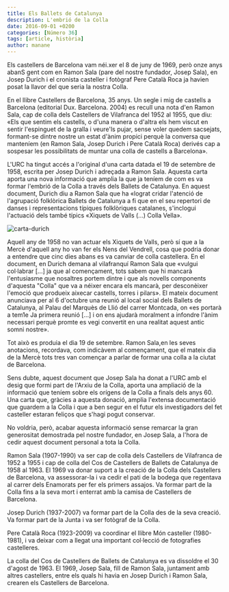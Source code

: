 ```yaml
---
title: Els Ballets de Catalunya
description: L'embrió de la Colla
date: 2016-09-01 +0200
categories: [Número 36]
tags: [article, història]
author: manane
---
```

Els castellers de Barcelona vam néi.xer el 8 de juny de 1969, però onze anys abanS gent com en Ramon Sala (pare del nostre fundador, Josep Sala), en Josep Durich i el cronista casteller i fotògraf Pere Català Roca ja havien posat la llavor del que seria la nostra Colla.

En el llibre Castellers de Barcelona, 35 anys. Un segle i mig de castells a Barcelona (editorial Dux. Barcelona. 2004) es recull una nota d'en Ramon Sala, cap de colla dels Castellers de Vilafranca del 1952 al 1955, que diu: «Els que sentim els castells, o d'una manera o d'altra els hem viscut en sentir l'espinguet de la gralla i veure'ls pujar, sense voler quedem sacsejats, formant-se dintre nostre un estat d'ànim propici perquè la conversa que manteníem (en Ramon Sala, Josep Durich i Pere Català Roca) derivés cap a sospesar les possibilitats de muntar una colla de castells a Barcelona».

L'URC ha tingut accés a l'original d'una carta datada el 19 de setembre de 1958, escrita per Josep Durich i adreçada a Ramon Sala. Aquesta carta aporta una nova informació que amplia la que ja teníem de com es va formar l'embrió de la Colla a través dels Ballets de Catalunya. En aquest document, Durich diu a Ramon Sala que ha «lograt cridar l'atenció de l'agrupació folklòrica Ballets de Catalunya a fi que en el seu repertori de danses i representacions típiques folklòriques catalanes, s'inclogui l'actuació dels també
típics «Xiquets de Valls (...) Colla Vella».

![carta-durich](http://urc.castellers.barcelona/assets/images/Carta-durich.png)

Aquell any de 1958 no van actuar els Xiquets de Valls, però sí que a la Mercè d'aquell any ho van fer els Nens del Vendrell, cosa que podria donar a entendre que cinc dies abans es va canviar de colla castellera. En el document, en Durich demana al vilafranquí Ramon Sala que «vulgui col·labrar [...] ja que al començament, tots sabem que hi mancarà l'entusiasme que nosaltres portem dintre i que als novells components d'aquesta "Colla" que va a néixer encara els mancarà, per desconèixer l'emoció que produeix aixecar castells, torres i pilars».
El mateix document anunciava per al 6 d'octubre una reunió al local social dels Ballets de Catalunya, al Palau del Marquès de Llió del carrer Montcada, on «es portarà a tem1e Ja primera reunió [...] i on ens ajudarà moralment a infondre l'ànim necessari perquè promte es vegi convertit en una realitat aquest antic somni nostre».

Tot això es produia el dia 19 de setembre. Ramon Sala,en les seves anotacions, recordava, com indicàvem al començament, que el mateix dia de la Mercè tots tres van començar a parlar de formar una colla a la ciutat de Barcelona.

Sens dubte, aquest document que Josep Sala ha donat a l'URC amb el desig que formi part de l'Arxiu de la Colla, aporta una ampliació de la informació que teníem sobre els orígens de la Colla a finals dels anys 60. Una carta que, gràcies a aquesta donació, amplia l'extensa documentació que guardem a la Colla i que a ben segur en el futur els investigadors del fet casteller estaran feliços que s'hagi pogut conservar.

No voldria, però, acabar aquesta informació sense remarcar la gran generositat demostrada pel nostre fundador, en Josep Sala, a l'hora de cedir aquest document personal a tota la Colla.

Ramon Sala (1907-1990) va ser cap de colla dels Castellers de Vilafranca de 1952 a 1955 i cap de colla del Cos de Castellers de Ballets de Catalunya de 1958 al 1963. El 1969 va donar suport a la creació de la Colla dels Castellers de Barcelona, va assessorar-la i va cedir el pati de la bodega que regentava al carrer dels Enamorats per fer els primers assajos. Va formar part de la Colla fins a la seva mort i enterrat amb la camisa de Castellers de Barcelona.

Josep Durich (1937-2007) va formar part de la Colla des de la seva creació. Va formar part de la Junta i va ser fotògraf de la Colla.

Pere Català Roca (1923-2009) va coordinar el llibre Món casteller (1980-1981), i va deixar com a llegat una important col·lecció de fotografies castelleres.

La colla del Cos de Castellers de Ballets de Catalunya es va dissoldre el 30 d'agost de 1963. El 1969, Josep Sala,
fill de Ramon Sala, juntament amb altres castellers, entre els quals hi havia en Josep Durich i Ramon Sala, crearen els Castellers de Barcelona.